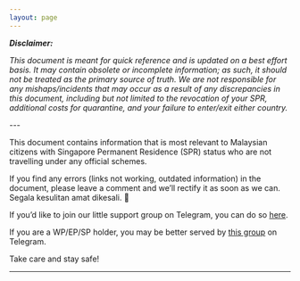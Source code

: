 ```yaml
---
layout: page
---
```


**_Disclaimer:_**

_This document is meant for quick reference and is updated on a best effort basis. It may contain obsolete or incomplete information; as such, it should not be treated as the primary source of truth. We are not responsible for any mishaps/incidents that may occur as a result of any discrepancies in this document, including but not limited to the revocation of your SPR, additional costs for quarantine, and your failure to enter/exit either country._

_---_

This document contains information that is most relevant to Malaysian citizens with Singapore Permanent Residence (SPR) status who are not travelling under any official schemes.

If you find any errors (links not working, outdated information) in the document, please leave a comment and we’ll rectify it as soon as we can. Segala kesulitan amat dikesali. 🤭

If you’d like to join our little support group on Telegram, you can do so [here](https://t.me/joinchat/Q9FUYRwC_eE4ICr-WSSGAg).

If you are a WP/EP/SP holder, you may be better served by [this group](https://t.me/joinchat/Nu6nTh2FlWFgHB8KucUv8Q) on Telegram.

Take care and stay safe!

____


[Non-PCA: Malaysia > Singapore]: ./non-pca-sg-to-my.md
[Non-PCA: Singapore > Malaysia]: ./non-pca-my-to-sg.md
[PCA]: ./pca.md
[Other Matters]: ./other-matters.md
[Appendix: Acronyms]: ./appendix-acronyms.md
[Appendix: MCO Areas]: ./appendix-mco.md
[Appendix: Others]: ./appendix-others.md

